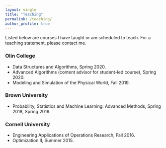 ```yaml
---
layout: single
title: "Teaching"
permalink: /teaching/
author_profile: true
---
```


Listed below are courses I have taught or am scheduled to teach. For a teaching statement, please contact me.

### Olin College

- Data Structures and Algorithms, Spring 2020.
- Advanced Algorithms (content advisor for student-led course), Spring 2020.
- Modeling and Simulation of the Physical World, Fall 2019.

### Brown University

- Probability, Statistics and Machine Learning: Advanced Methods, Spring 2018, Spring 2019.


### Cornell University

- Engineering Applications of Operations Research, Fall 2016.
- Optimization II, Summer 2015.
